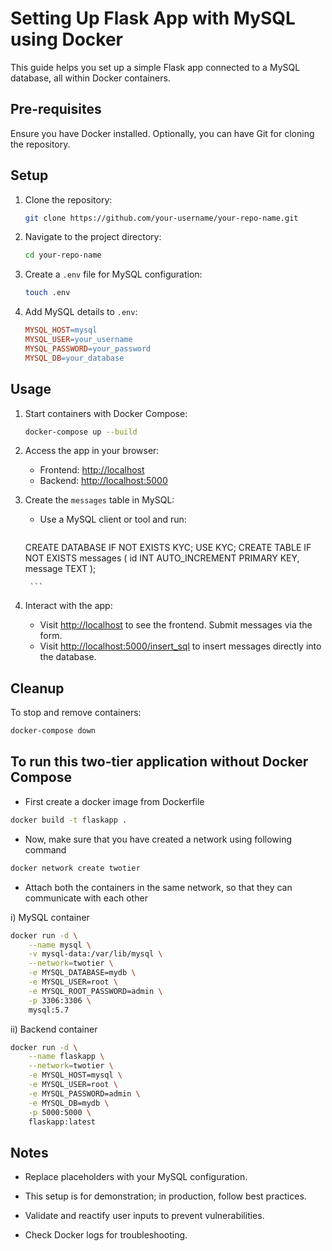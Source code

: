 
# Setting Up Flask App with MySQL using Docker

This guide helps you set up a simple Flask app connected to a MySQL database, all within Docker containers.

## Pre-requisites

Ensure you have Docker installed. Optionally, you can have Git for cloning the repository.

## Setup

1. Clone the repository:

    ```bash
    git clone https://github.com/your-username/your-repo-name.git
    ```

2. Navigate to the project directory:

    ```bash
    cd your-repo-name
    ```

3. Create a `.env` file for MySQL configuration:

    ```bash
    touch .env
    ```

4. Add MySQL details to `.env`:

    ```makefile
    MYSQL_HOST=mysql
    MYSQL_USER=your_username
    MYSQL_PASSWORD=your_password
    MYSQL_DB=your_database
    ```

## Usage

1. Start containers with Docker Compose:

    ```bash
    docker-compose up --build
    ```

2. Access the app in your browser:

    - Frontend: [http://localhost](http://localhost)
    - Backend: [http://localhost:5000](http://localhost:5000)

3. Create the `messages` table in MySQL:

    - Use a MySQL client or tool and run:

        ```sql
	CREATE DATABASE IF NOT EXISTS KYC;
	USE KYC;
	CREATE TABLE IF NOT EXISTS messages (
    		id INT AUTO_INCREMENT PRIMARY KEY,
    		message TEXT
	);

        ```

4. Interact with the app:

    - Visit [http://localhost](http://localhost) to see the frontend. Submit messages via the form.
    - Visit [http://localhost:5000/insert_sql](http://localhost:5000/insert_sql) to insert messages directly into the database.

## Cleanup

To stop and remove containers:

```bash
docker-compose down
```

## To run this two-tier application without Docker Compose

- First create a docker image from Dockerfile
```bash
docker build -t flaskapp .
```

- Now, make sure that you have created a network using following command
```bash
docker network create twotier
```

- Attach both the containers in the same network, so that they can communicate with each other

i) MySQL container 
```bash
docker run -d \
    --name mysql \
    -v mysql-data:/var/lib/mysql \
    --network=twotier \
    -e MYSQL_DATABASE=mydb \
    -e MYSQL_USER=root \
    -e MYSQL_ROOT_PASSWORD=admin \
    -p 3306:3306 \
    mysql:5.7

```
ii) Backend container
```bash
docker run -d \
    --name flaskapp \
    --network=twotier \
    -e MYSQL_HOST=mysql \
    -e MYSQL_USER=root \
    -e MYSQL_PASSWORD=admin \
    -e MYSQL_DB=mydb \
    -p 5000:5000 \
    flaskapp:latest

```

## Notes

- Replace placeholders with your MySQL configuration.

- This setup is for demonstration; in production, follow best practices.

- Validate and reactify user inputs to prevent vulnerabilities.

- Check Docker logs for troubleshooting.

```

